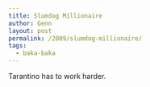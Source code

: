 ```yaml
---
title: Slumdog Millionaire
author: Genn
layout: post
permalink: /2009/slumdog-millionaire/
tags:
  - baka-baka
---
```

Tarantino has to work harder.